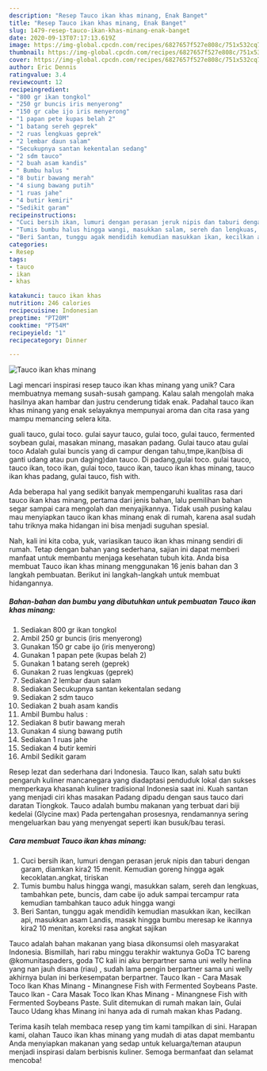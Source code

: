 ```yaml
---
description: "Resep Tauco ikan khas minang, Enak Banget"
title: "Resep Tauco ikan khas minang, Enak Banget"
slug: 1479-resep-tauco-ikan-khas-minang-enak-banget
date: 2020-09-13T07:17:13.619Z
image: https://img-global.cpcdn.com/recipes/6827657f527e808c/751x532cq70/tauco-ikan-khas-minang-foto-resep-utama.jpg
thumbnail: https://img-global.cpcdn.com/recipes/6827657f527e808c/751x532cq70/tauco-ikan-khas-minang-foto-resep-utama.jpg
cover: https://img-global.cpcdn.com/recipes/6827657f527e808c/751x532cq70/tauco-ikan-khas-minang-foto-resep-utama.jpg
author: Eric Dennis
ratingvalue: 3.4
reviewcount: 12
recipeingredient:
- "800 gr ikan tongkol"
- "250 gr buncis iris menyerong"
- "150 gr cabe ijo iris menyerong"
- "1 papan pete kupas belah 2"
- "1 batang sereh geprek"
- "2 ruas lengkuas geprek"
- "2 lembar daun salam"
- "Secukupnya santan kekentalan sedang"
- "2 sdm tauco"
- "2 buah asam kandis"
- " Bumbu halus "
- "8 butir bawang merah"
- "4 siung bawang putih"
- "1 ruas jahe"
- "4 butir kemiri"
- "Sedikit garam"
recipeinstructions:
- "Cuci bersih ikan, lumuri dengan perasan jeruk nipis dan taburi dengan garam, diamkan kira2 15 menit. Kemudian goreng hingga agak kecoklatan.angkat, tiriskan"
- "Tumis bumbu halus hingga wangi, masukkan salam, sereh dan lengkuas, tambahkan pete, buncis, dam cabe ijo aduk sampai tercampur rata kemudian tambahkan tauco aduk hingga wangi"
- "Beri Santan, tunggu agak mendidih kemudian masukkan ikan, kecilkan api, masukkan asam Landis, masak hingga bumbu meresap ke ikannya kira2 10 menitan, koreksi rasa angkat sajikan"
categories:
- Resep
tags:
- tauco
- ikan
- khas

katakunci: tauco ikan khas 
nutrition: 246 calories
recipecuisine: Indonesian
preptime: "PT20M"
cooktime: "PT54M"
recipeyield: "1"
recipecategory: Dinner

---
```



![Tauco ikan khas minang](https://img-global.cpcdn.com/recipes/6827657f527e808c/751x532cq70/tauco-ikan-khas-minang-foto-resep-utama.jpg)

Lagi mencari inspirasi resep tauco ikan khas minang yang unik? Cara membuatnya memang susah-susah gampang. Kalau salah mengolah maka hasilnya akan hambar dan justru cenderung tidak enak. Padahal tauco ikan khas minang yang enak selayaknya mempunyai aroma dan cita rasa yang mampu memancing selera kita.

guali tauco, gulai toco. gulai sayur tauco, gulai toco, gulai tauco, fermented soybean gulai, masakan minang, masakan padang. Gulai tauco atau gulai toco Adalah gulai buncis yang di campur dengan tahu,tmpe,ikan(bisa di ganti udang atau pun daging)dan tauco. Di padang,gulai toco. gulai tauco, tauco ikan, toco ikan, gulai toco, tauco ikan, tauco ikan khas minang, tauco ikan khas padang, gulai tauco, fish with.

Ada beberapa hal yang sedikit banyak mempengaruhi kualitas rasa dari tauco ikan khas minang, pertama dari jenis bahan, lalu pemilihan bahan segar sampai cara mengolah dan menyajikannya. Tidak usah pusing kalau mau menyiapkan tauco ikan khas minang enak di rumah, karena asal sudah tahu triknya maka hidangan ini bisa menjadi suguhan spesial.


Nah, kali ini kita coba, yuk, variasikan tauco ikan khas minang sendiri di rumah. Tetap dengan bahan yang sederhana, sajian ini dapat memberi manfaat untuk membantu menjaga kesehatan tubuh kita. Anda bisa membuat Tauco ikan khas minang menggunakan 16 jenis bahan dan 3 langkah pembuatan. Berikut ini langkah-langkah untuk membuat hidangannya.

<!--inarticleads1-->

##### Bahan-bahan dan bumbu yang dibutuhkan untuk pembuatan Tauco ikan khas minang:

1. Sediakan 800 gr ikan tongkol
1. Ambil 250 gr buncis (iris menyerong)
1. Gunakan 150 gr cabe ijo (iris menyerong)
1. Gunakan 1 papan pete (kupas belah 2)
1. Gunakan 1 batang sereh (geprek)
1. Gunakan 2 ruas lengkuas (geprek)
1. Sediakan 2 lembar daun salam
1. Sediakan Secukupnya santan kekentalan sedang
1. Sediakan 2 sdm tauco
1. Sediakan 2 buah asam kandis
1. Ambil  Bumbu halus :
1. Sediakan 8 butir bawang merah
1. Gunakan 4 siung bawang putih
1. Sediakan 1 ruas jahe
1. Sediakan 4 butir kemiri
1. Ambil Sedikit garam


Resep lezat dan sederhana dari Indonesia. Tauco Ikan, salah satu bukti pengaruh kuliner mancanegara yang diadaptasi penduduk lokal dan sukses memperkaya khasanah kuliner tradisional Indonesia saat ini. Kuah santan yang menjadi ciri khas masakan Padang dipadu dengan saus tauco dari daratan Tiongkok. Tauco adalah bumbu makanan yang terbuat dari biji kedelai (Glycine max) Pada pertengahan prosesnya, rendamannya sering mengeluarkan bau yang menyengat seperti ikan busuk/bau terasi. 

<!--inarticleads2-->

##### Cara membuat Tauco ikan khas minang:

1. Cuci bersih ikan, lumuri dengan perasan jeruk nipis dan taburi dengan garam, diamkan kira2 15 menit. Kemudian goreng hingga agak kecoklatan.angkat, tiriskan
1. Tumis bumbu halus hingga wangi, masukkan salam, sereh dan lengkuas, tambahkan pete, buncis, dam cabe ijo aduk sampai tercampur rata kemudian tambahkan tauco aduk hingga wangi
1. Beri Santan, tunggu agak mendidih kemudian masukkan ikan, kecilkan api, masukkan asam Landis, masak hingga bumbu meresap ke ikannya kira2 10 menitan, koreksi rasa angkat sajikan


Tauco adalah bahan makanan yang biasa dikonsumsi oleh masyarakat Indonesia. Bismillah, hari rabu minggu terakhir waktunya GoDa TC bareng @komunitaspaders, goda TC kali ini aku berpartner sama uni welly herlina yang nan jauh disana (riau) , sudah lama pengin berpartner sama uni welly akhirnya bulan ini berkesempatan berpartner. Tauco Ikan - Cara Masak Toco Ikan Khas Minang - Minangnese Fish with Fermented Soybeans Paste. Tauco Ikan - Cara Masak Toco Ikan Khas Minang - Minangnese Fish with Fermented Soybeans Paste. Sulit ditemukan di rumah makan lain, Gulai Tauco Udang khas Minang ini hanya ada di rumah makan khas Padang. 

Terima kasih telah membaca resep yang tim kami tampilkan di sini. Harapan kami, olahan Tauco ikan khas minang yang mudah di atas dapat membantu Anda menyiapkan makanan yang sedap untuk keluarga/teman ataupun menjadi inspirasi dalam berbisnis kuliner. Semoga bermanfaat dan selamat mencoba!
